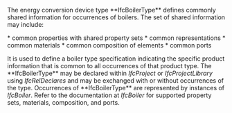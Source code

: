 The energy conversion device type \*\*IfcBoilerType\*\* defines commonly shared information for occurrences of boilers. The set of shared information may include:

\* common properties with shared property sets
\* common representations
\* common materials
\* common composition of elements
\* common ports

It is used to define a boiler type specification indicating the specific product information that is common to all occurrences of that product type. The \*\*IfcBoilerType\*\* may be declared within _IfcProject_ or _IfcProjectLibrary_ using _IfcRelDeclares_ and may be exchanged with or without occurrences of the type. Occurrences of \*\*IfcBoilerType\*\* are represented by instances of _IfcBoiler_. Refer to the documentation at _IfcBoiler_ for supported property sets, materials, composition, and ports.
